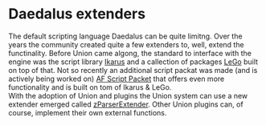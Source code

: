 # Daedalus extenders
The default scripting language Daedalus can be quite limitng. Over the years the community created quite a few extenders to, well, extend the functinality. Before Union came algong, the standard to interface with the engine was the script library [Ikarus](ikarus/index.md) and a callection of packages [LeGo](lego/index.md) built on top of that. Not so recently an additional script packat was made (and is actively being worked on) [AF Script Packet](afsp/index.md) that offers even more functionality and is built on tom of Ikarus & LeGo.  
With the adoption of Union and plugins the Union system can use a new extender emerged called [zParserExtender](../../scripts/extenders/zPArserExtender). Other Union plugins can, of course, implement their own external functions.
